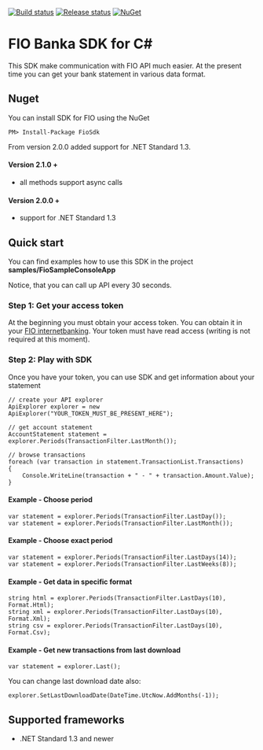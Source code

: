 [![Build status](https://mholec.visualstudio.com/DEV/_apis/build/status/FioSDK)](https://mholec.visualstudio.com/DEV/_build/latest?definitionId=42)
[![Release status](https://mholec.vsrm.visualstudio.com/_apis/public/Release/badge/be71d668-1b9d-4604-ad78-f5d8d1f2194e/10/14)](https://mholec.vsrm.visualstudio.com/_apis/public/Release/badge/be71d668-1b9d-4604-ad78-f5d8d1f2194e/10/14)
[![NuGet](https://img.shields.io/nuget/v/FioSdk.svg?style=plastic)](https://www.nuget.org/packages/FioSdk)

# FIO Banka SDK for <span>C#</span>
This SDK make communication with FIO API much easier. At the present time you can get your bank statement in various data format.

## Nuget

You can install SDK for FIO using the NuGet

	PM> Install-Package FioSdk

From version 2.0.0 added support for .NET Standard 1.3.


#### Version 2.1.0 +

- all methods support async calls

#### Version 2.0.0 +

- support for .NET Standard 1.3


## Quick start

You can find examples how to use this SDK in the project **samples/FioSampleConsoleApp**

Notice, that you can call up API every 30 seconds.

### Step 1: Get your access token
At the beginning you must obtain your access token. You can obtain it in your [FIO internetbanking](http://www.fio.cz/ib2/login). Your token must have read access (writing is not required at this moment).

### Step 2: Play with SDK
Once you have your token, you can use SDK and get information about your statement

	// create your API explorer
	ApiExplorer explorer = new ApiExplorer("YOUR_TOKEN_MUST_BE_PRESENT_HERE");
	
	// get account statement
	AccountStatement statement = explorer.Periods(TransactionFilter.LastMonth());
	
	// browse transactions
	foreach (var transaction in statement.TransactionList.Transactions)
	{
	    Console.WriteLine(transaction + " - " + transaction.Amount.Value);
	}

#### Example - Choose period

	var statement = explorer.Periods(TransactionFilter.LastDay());
	var statement = explorer.Periods(TransactionFilter.LastMonth());

#### Example - Choose exact period
	var statement = explorer.Periods(TransactionFilter.LastDays(14));
	var statement = explorer.Periods(TransactionFilter.LastWeeks(8));

#### Example - Get data in specific format

    string html = explorer.Periods(TransactionFilter.LastDays(10), Format.Html);
    string xml = explorer.Periods(TransactionFilter.LastDays(10), Format.Xml);
    string csv = explorer.Periods(TransactionFilter.LastDays(10), Format.Csv);

#### Example - Get new transactions from last download
	var statement = explorer.Last();

You can change last download date also:

	explorer.SetLastDownloadDate(DateTime.UtcNow.AddMonths(-1));

## Supported frameworks

- .NET Standard 1.3 and newer
